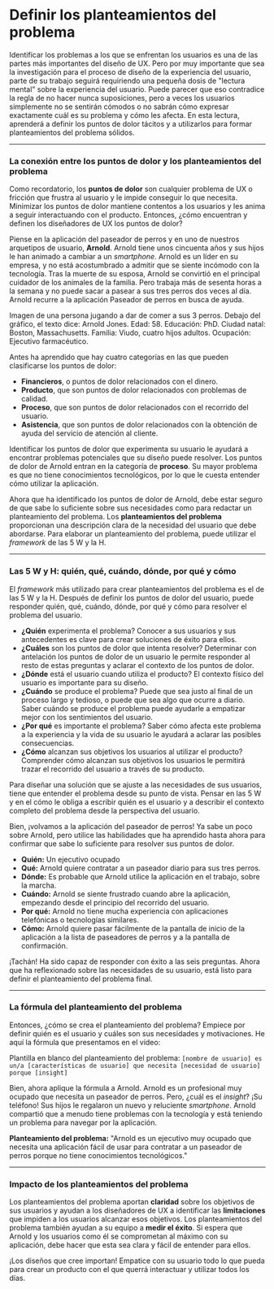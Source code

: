 # Definir los planteamientos del problema

Identificar los problemas a los que se enfrentan los usuarios es una de las partes más importantes del diseño de UX. Pero por muy importante que sea la investigación para el proceso de diseño de la experiencia del usuario, parte de su trabajo seguirá requiriendo una pequeña dosis de "lectura mental" sobre la experiencia del usuario. Puede parecer que eso contradice la regla de no hacer nunca suposiciones, pero a veces los usuarios simplemente no se sentirán cómodos o no sabrán cómo expresar exactamente cuál es su problema y cómo les afecta. En esta lectura, aprenderá a definir los puntos de dolor tácitos y a utilizarlos para formar planteamientos del problema sólidos.

---

### La conexión entre los puntos de dolor y los planteamientos del problema

Como recordatorio, los **puntos de dolor** son cualquier problema de UX o fricción que frustra al usuario y le impide conseguir lo que necesita. Minimizar los puntos de dolor mantiene contentos a los usuarios y les anima a seguir interactuando con el producto. Entonces, ¿cómo encuentran y definen los diseñadores de UX los puntos de dolor?

Piense en la aplicación del paseador de perros y en uno de nuestros arquetipos de usuario, **Arnold**. Arnold tiene unos cincuenta años y sus hijos le han animado a cambiar a un *smartphone*. Arnold es un líder en su empresa, y no está acostumbrado a admitir que se siente incómodo con la tecnología. Tras la muerte de su esposa, Arnold se convirtió en el principal cuidador de los animales de la familia. Pero trabaja más de sesenta horas a la semana y no puede sacar a pasear a sus tres perros dos veces al día. Arnold recurre a la aplicación Paseador de perros en busca de ayuda.

Imagen de una persona jugando a dar de comer a sus 3 perros. Debajo del gráfico, el texto dice: Arnold Jones. Edad: 58. Educación: PhD. Ciudad natal: Boston, Massachusetts. Familia: Viudo, cuatro hijos adultos. Ocupación: Ejecutivo farmacéutico.

Antes ha aprendido que hay cuatro categorías en las que pueden clasificarse los puntos de dolor:

* **Financieros**, o puntos de dolor relacionados con el dinero.
* **Producto**, que son puntos de dolor relacionados con problemas de calidad.
* **Proceso**, que son puntos de dolor relacionados con el recorrido del usuario.
* **Asistencia**, que son puntos de dolor relacionados con la obtención de ayuda del servicio de atención al cliente.

Identificar los puntos de dolor que experimenta su usuario le ayudará a encontrar problemas potenciales que su diseño puede resolver. Los puntos de dolor de Arnold entran en la categoría de **proceso**. Su mayor problema es que no tiene conocimientos tecnológicos, por lo que le cuesta entender cómo utilizar la aplicación.

Ahora que ha identificado los puntos de dolor de Arnold, debe estar seguro de que sabe lo suficiente sobre sus necesidades como para redactar un planteamiento del problema. Los **planteamientos del problema** proporcionan una descripción clara de la necesidad del usuario que debe abordarse. Para elaborar un planteamiento del problema, puede utilizar el *framework* de las 5 W y la H.

---

### Las 5 W y H: quién, qué, cuándo, dónde, por qué y cómo

El *framework* más utilizado para crear planteamientos del problema es el de las 5 W y la H. Después de definir los puntos de dolor del usuario, puede responder quién, qué, cuándo, dónde, por qué y cómo para resolver el problema del usuario.

* **¿Quién** experimenta el problema? Conocer a sus usuarios y sus antecedentes es clave para crear soluciones de éxito para ellos.
* **¿Cuáles** son los puntos de dolor que intenta resolver? Determinar con antelación los puntos de dolor de un usuario le permite responder al resto de estas preguntas y aclarar el contexto de los puntos de dolor.
* **¿Dónde** está el usuario cuando utiliza el producto? El contexto físico del usuario es importante para su diseño.
* **¿Cuándo** se produce el problema? Puede que sea justo al final de un proceso largo y tedioso, o puede que sea algo que ocurre a diario. Saber cuándo se produce el problema puede ayudarle a empatizar mejor con los sentimientos del usuario.
* **¿Por qué** es importante el problema? Saber cómo afecta este problema a la experiencia y la vida de su usuario le ayudará a aclarar las posibles consecuencias.
* **¿Cómo** alcanzan sus objetivos los usuarios al utilizar el producto? Comprender cómo alcanzan sus objetivos los usuarios le permitirá trazar el recorrido del usuario a través de su producto.

Para diseñar una solución que se ajuste a las necesidades de sus usuarios, tiene que entender el problema desde su punto de vista. Pensar en las 5 W y en el cómo le obliga a escribir quién es el usuario y a describir el contexto completo del problema desde la perspectiva del usuario.

Bien, ¡volvamos a la aplicación del paseador de perros! Ya sabe un poco sobre Arnold, pero utilice las habilidades que ha aprendido hasta ahora para confirmar que sabe lo suficiente para resolver sus puntos de dolor.

* **Quién:** Un ejecutivo ocupado
* **Qué:** Arnold quiere contratar a un paseador diario para sus tres perros.
* **Dónde:** Es probable que Arnold utilice la aplicación en el trabajo, sobre la marcha.
* **Cuándo:** Arnold se siente frustrado cuando abre la aplicación, empezando desde el principio del recorrido del usuario.
* **Por qué:** Arnold no tiene mucha experiencia con aplicaciones telefónicas o tecnologías similares.
* **Cómo:** Arnold quiere pasar fácilmente de la pantalla de inicio de la aplicación a la lista de paseadores de perros y a la pantalla de confirmación.

¡Tachán! Ha sido capaz de responder con éxito a las seis preguntas. Ahora que ha reflexionado sobre las necesidades de su usuario, está listo para definir el planteamiento del problema final.

---

### La fórmula del planteamiento del problema

Entonces, ¿cómo se crea el planteamiento del problema? Empiece por definir quién es el usuario y cuáles son sus necesidades y motivaciones. He aquí la fórmula que presentamos en el vídeo:

Plantilla en blanco del planteamiento del problema: `[nombre de usuario] es un/a [características de usuario] que necesita [necesidad de usuario] porque [insight]`

Bien, ahora aplique la fórmula a Arnold. Arnold es un profesional muy ocupado que necesita un paseador de perros. Pero, ¿cuál es el *insight*? ¡Su teléfono! Sus hijos le regalaron un nuevo y reluciente *smartphone*. Arnold compartió que a menudo tiene problemas con la tecnología y está teniendo un problema para navegar por la aplicación.

**Planteamiento del problema:** "Arnold es un ejecutivo muy ocupado que necesita una aplicación fácil de usar para contratar a un paseador de perros porque no tiene conocimientos tecnológicos."

---

### Impacto de los planteamientos del problema

Los planteamientos del problema aportan **claridad** sobre los objetivos de sus usuarios y ayudan a los diseñadores de UX a identificar las **limitaciones** que impiden a los usuarios alcanzar esos objetivos. Los planteamientos del problema también ayudan a su equipo a **medir el éxito**. Si espera que Arnold y los usuarios como él se comprometan al máximo con su aplicación, debe hacer que esta sea clara y fácil de entender para ellos.

¡Los diseños que cree importan! Empatice con su usuario todo lo que pueda para crear un producto con el que querrá interactuar y utilizar todos los días.
